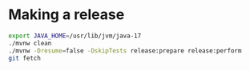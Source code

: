 # Making a release
```bash
export JAVA_HOME=/usr/lib/jvm/java-17
./mvnw clean
./mvnw -Dresume=false -DskipTests release:prepare release:perform
git fetch
```
